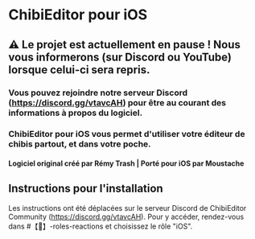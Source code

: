 # ChibiEditor pour iOS

## ⚠️ Le projet est actuellement en pause ! Nous vous informerons (sur Discord ou YouTube) lorsque celui-ci sera repris.
### Vous pouvez rejoindre notre serveur Discord (https://discord.gg/vtavcAH) pour être au courant des informations à propos du logiciel.


### ChibiEditor pour iOS vous permet d'utiliser votre éditeur de chibis partout, et dans votre poche.

#### Logiciel original créé par Rémy Trash | Porté pour iOS par Moustache

## Instructions pour l'installation

Les instructions ont été déplacées sur le serveur Discord de ChibiEditor Community (https://discord.gg/vtavcAH). Pour y accéder, rendez-vous dans #【👥】-roles-reactions et choisissez le rôle "iOS".
